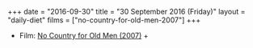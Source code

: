 +++
date = "2016-09-30"
title = "30 September 2016 (Friday)"
layout = "daily-diet"
films = ["no-country-for-old-men-2007"]
+++

<ul>
<li class="entry Film">Film: <a href="/films/no-country-for-old-men-2007">No Country for Old Men (2007)</a> +</li>
</ul>